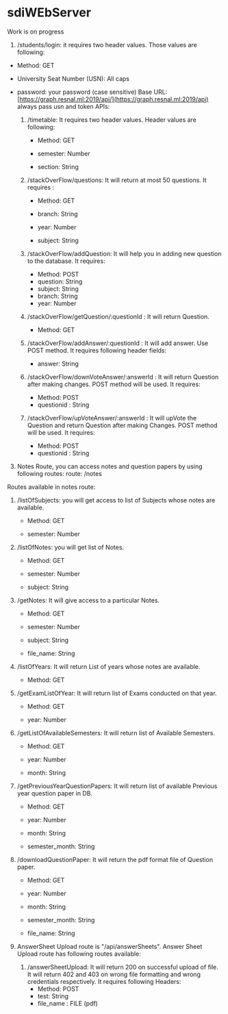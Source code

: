 # sdiWEbServer

Work is on progress

1. /students/login: it requires two header values. Those values are following:

* Method: GET
* University Seat Number (USN): All caps
* password: your password (case sensitive)
Base URL: [https://graph.resnal.ml:2019/api/](https://graph.resnal.ml:2019/api) always pass usn and token
APIs:

  1. /timetable: It requires two header values. Header values are following:
     * Method: GET

     * semester: Number

     * section: String

  2. /stackOverFlow/questions: It will return at most 50 questions. It requires :
     * Method: GET

     * branch: String
     * year: Number
     * subject: String

  3. /stackOverFlow/addQuestion: It will help you in adding new question to the database. It requires:
     * Method: POST
     * question: String
     * subject: String
     * branch: String
     * year: Number

  4. /stackOverFlow/getQuestion/:questionId  : It will return Question.
     * Method: GET

  5. /stackOverFlow/addAnswer/:questionId : It will add answer. Use POST method. It requires following header fields:
     * answer: String

  6. /stackOverFlow/downVoteAnswer/:answerId : It will return Question after making changes. POST method will be used. It requires:
     * Method: POST
     * questionid : String

  7. /stackOverFlow/upVoteAnswer/:answerId : It will upVote the Question and return Question after making Changes. POST method will be used. It requires:
     * Method: POST
     * questionid : String

3. Notes Route, you can access notes and question papers by using following routes:
   route: /notes

  Routes available in notes route:

  1. /listOfSubjects: you will get access to list of Subjects whose notes are available.
     * Method: GET

     * semester: Number

  2. /listOfNotes: you will get list of Notes.
     * Method: GET

     * semester: Number

     * subject: String
  3. /getNotes: It will give access to a particular Notes.
     * Method: GET

     * semester: Number

     * subject: String
     * file_name: String
  4. /listOfYears: It will return List of years whose notes are available.
     * Method: GET

  5. /getExamListOfYear: It will return list of Exams conducted on that year.
     * Method: GET

     * year: Number
  6. /getListOfAvailableSemesters: It will return list of Available Semesters.
     * Method: GET

     * year: Number
     * month: String
  7. /getPreviousYearQuestionPapers: It will return list of available Previous year question paper in DB.
     * Method: GET

     * year: Number
     * month: String
     * semester_month: String
  8. /downloadQuestionPaper: It will return the pdf format file of Question paper.
     * Method: GET

     * year: Number
     * month: String
     * semester_month: String
     * file_name: String
     
4. AnswerSheet Upload route is "/api/answerSheets". Answer Sheet Upload route has following routes available:
   1. /answerSheetUpload: It will return 200 on successful upload of file. It will return 402 and 403 on wrong file formatting and wrong credentials respectively. It requires following Headers:
      * Method: POST
      * test: String
      * file_name : FILE (pdf)
